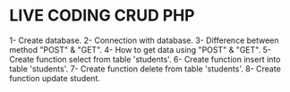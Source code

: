 # LIVE CODING CRUD PHP

1- Create database.
2- Connection with database.
3- Difference between method "POST" & "GET".
4- How to get data using "POST" & "GET".
5- Create function select from table 'students'.
6- Create function insert into table 'students'.
7- Create function delete from table 'students'.
8- Create function update student.
